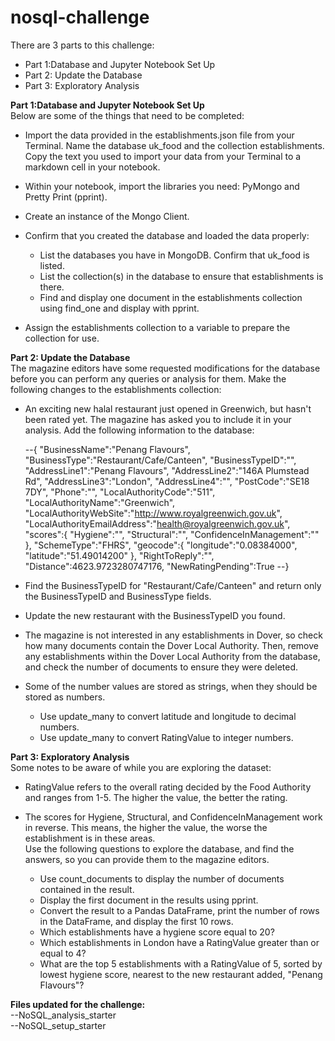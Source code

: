 # nosql-challenge

There are 3 parts to this challenge:  
- Part 1:Database and Jupyter Notebook Set Up
- Part 2: Update the Database
- Part 3: Exploratory Analysis

**Part 1:Database and Jupyter Notebook Set Up**  
Below are some of the things that need to be completed:   
- Import the data provided in the establishments.json file from your Terminal. Name the database uk_food and the collection establishments. Copy the text you used to import your data from your Terminal to a markdown cell in your notebook.

- Within your notebook, import the libraries you need: PyMongo and Pretty Print (pprint).

- Create an instance of the Mongo Client.

- Confirm that you created the database and loaded the data properly:

    - List the databases you have in MongoDB. Confirm that uk_food is listed.
    - List the collection(s) in the database to ensure that establishments is there.
    - Find and display one document in the establishments collection using find_one and display with pprint.
- Assign the establishments collection to a variable to prepare the collection for use.

**Part 2: Update the Database**  
The magazine editors have some requested modifications for the database before you can perform any queries or analysis for them. Make the following changes to the establishments collection:
- An exciting new halal restaurant just opened in Greenwich, but hasn't been rated yet. The magazine has asked you to include it in your analysis. Add the following information to the database:


    --{
    "BusinessName":"Penang Flavours",
    "BusinessType":"Restaurant/Cafe/Canteen",
    "BusinessTypeID":"",
    "AddressLine1":"Penang Flavours",
    "AddressLine2":"146A Plumstead Rd",
    "AddressLine3":"London",
    "AddressLine4":"",
    "PostCode":"SE18 7DY",
    "Phone":"",
    "LocalAuthorityCode":"511",
    "LocalAuthorityName":"Greenwich",
    "LocalAuthorityWebSite":"http://www.royalgreenwich.gov.uk",
    "LocalAuthorityEmailAddress":"health@royalgreenwich.gov.uk",
    "scores":{
        "Hygiene":"",
        "Structural":"",
        "ConfidenceInManagement":""
    },
    "SchemeType":"FHRS",
    "geocode":{
        "longitude":"0.08384000",
        "latitude":"51.49014200"
    },
    "RightToReply":"",
    "Distance":4623.9723280747176,
    "NewRatingPending":True
    --}

- Find the BusinessTypeID for "Restaurant/Cafe/Canteen" and return only the BusinessTypeID and BusinessType fields.  
- Update the new restaurant with the BusinessTypeID you found.  
- The magazine is not interested in any establishments in Dover, so check how many documents contain the Dover Local Authority. Then, remove any establishments within the Dover Local Authority from the database, and check the number of documents to ensure they were deleted.  
- Some of the number values are stored as strings, when they should be stored as numbers.

    - Use update_many to convert latitude and longitude to decimal numbers.
    - Use update_many to convert RatingValue to integer numbers.  

**Part 3: Exploratory Analysis**  
Some notes to be aware of while you are exploring the dataset:

- RatingValue refers to the overall rating decided by the Food Authority and ranges from 1-5. The higher the value, the better the rating.
    
- The scores for Hygiene, Structural, and ConfidenceInManagement work in reverse. This means, the higher the value, the worse the establishment is in these areas.  
Use the following questions to explore the database, and find the answers, so you can provide them to the magazine editors.

   - Use count_documents to display the number of documents contained  in the result.  
    - Display the first document in the results using pprint.  
    - Convert the result to a Pandas DataFrame, print the number of rows in the DataFrame, and display the first 10 rows.    
    - Which establishments have a hygiene score equal to 20?  
    - Which establishments in London have a RatingValue greater than or equal to 4?  
    - What are the top 5 establishments with a RatingValue of 5, sorted by lowest hygiene score, nearest to the new restaurant added, "Penang Flavours"?  
    
**Files updated for the challenge:**  
    --NoSQL_analysis_starter  
    --NoSQL_setup_starter